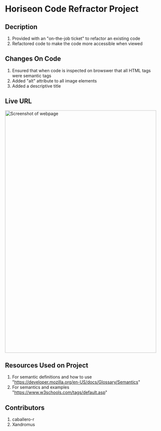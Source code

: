 # Horiseon Code Refractor Project

## Decription
1. Provided with an "on-the-job ticket" to refactor an existing code
2. Refactored code to make the code more accessible when viewed

## Changes On Code
1. Ensured that when code is inspected on browswer that all HTML tags were semantic tags
2. Added "alt" attribute to all image elements 
3. Added a descriptive title

## Live URL

<img src="assets/images/Preview of Webpage.png" width=500 height=800 alt="Screenshot of webpage">

## Resources Used on Project
1. For semantic definitions and how to use "https://developer.mozilla.org/en-US/docs/Glossary/Semantics"
2. For semantics and examples "https://www.w3schools.com/tags/default.asp"

## Contributors
1. caballero-r
2. Xandromus
